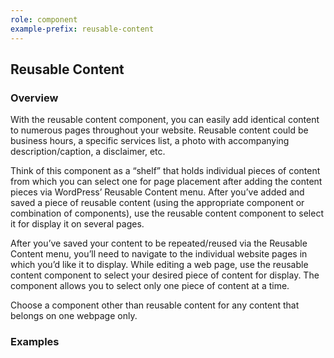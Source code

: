 ```yaml
---
role: component
example-prefix: reusable-content
---
```


## Reusable Content

### Overview

With the reusable content component, you can easily add identical content to numerous pages throughout your website.
Reusable content could be business hours, a specific services list, a photo with accompanying description/caption, a
disclaimer, etc.

Think of this component as a “shelf” that holds individual pieces of content from which you can select one for page
placement after adding the content pieces via WordPress’ Reusable Content menu. After you’ve added and saved a piece of
reusable content (using the appropriate component or combination of components), use the reusable content component to
select it for display it on several pages.

After you’ve saved your content to be repeated/reused via the Reusable Content menu, you’ll need to navigate to the
individual website pages in which you’d like it to display. While editing a web page, use the reusable content component
to select your desired piece of content for display. The component allows you to select only one piece of content at a
time.

Choose a component other than reusable content for any content that belongs on one webpage only.

### Examples
